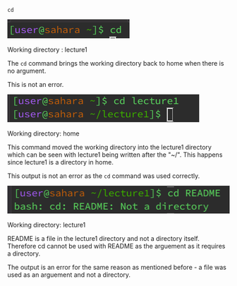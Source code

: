 `cd`


![Image](cd1.png)

Working directory : lecture1

The `cd` command brings the working directory back to home when there is no argument.

This is not an error. 

![Image](cd2.png)

Working directory: home 

This command moved the working directory into the lecture1 directory which can be seen with lecture1 being written after the "~/". This happens since lecture1 is a directory in home. 

This output is not an error as the `cd` command was used correctly. 

![Image](cd3.png)

Working directory: lecture1

README is a file in the lecture1 directory and not a directory itself. Therefore cd cannot be used with README as the arguement as it requires a directory.

The output is an error for the same reason as mentioned before - a file was used as an arguement and not a directory. 



